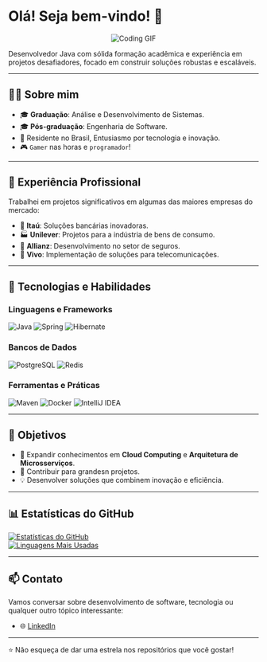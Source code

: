 # Olá! Seja bem-vindo! 👋

<div align="center">
  <img src="https://media.giphy.com/media/qgQUggAC3Pfv687qPC/giphy.gif" alt="Coding GIF">
</div>

Desenvolvedor Java com sólida formação acadêmica e experiência em projetos desafiadores, focado em construir soluções robustas e escaláveis.

---

## 🧑‍💻 Sobre mim

- 🎓 **Graduação**: Análise e Desenvolvimento de Sistemas.  
- 🎓 **Pós-graduação**: Engenharia de Software.  
- 📍 Residente no Brasil, Entusiasmo por tecnologia e inovação.  
- 🎮 `Gamer` nas horas e `programador`! 

---

## 💼 Experiência Profissional

Trabalhei em projetos significativos em algumas das maiores empresas do mercado:

- 🏦 **Itaú**: Soluções bancárias inovadoras.  
- 🏭 **Unilever**: Projetos para a indústria de bens de consumo.  
- 🏢 **Allianz**: Desenvolvimento no setor de seguros.  
- 📱 **Vivo**: Implementação de soluções para telecomunicações.  

---

## 🚀 Tecnologias e Habilidades

### Linguagens e Frameworks
![Java](https://img.shields.io/badge/Java-ED8B00?style=for-the-badge&logo=java&logoColor=white)
![Spring](https://img.shields.io/badge/Spring-6DB33F?style=for-the-badge&logo=spring&logoColor=white)
![Hibernate](https://img.shields.io/badge/Hibernate-59666C?style=for-the-badge&logo=hibernate&logoColor=white)

### Bancos de Dados
![PostgreSQL](https://img.shields.io/badge/PostgreSQL-316192?style=for-the-badge&logo=postgresql&logoColor=white)
![Redis](https://img.shields.io/badge/Redis-DC382D?style=for-the-badge&logo=redis&logoColor=white)

### Ferramentas e Práticas
![Maven](https://img.shields.io/badge/Maven-C71A36?style=for-the-badge&logo=apache-maven&logoColor=white)
![Docker](https://img.shields.io/badge/Docker-2496ED?style=for-the-badge&logo=docker&logoColor=white)
![IntelliJ IDEA](https://img.shields.io/badge/IntelliJ-000000?style=for-the-badge&logo=intellij-idea&logoColor=white)

---

## 🎯 Objetivos

- 🧠 Expandir conhecimentos em **Cloud Computing** e **Arquitetura de Microsserviços**.  
- 🌟 Contribuir para grandesn projetos.  
- 💡 Desenvolver soluções que combinem inovação e eficiência.

---

## 📊 Estatísticas do GitHub

[![Estatísticas do GitHub](https://github-readme-stats.vercel.app/api?username=M4rcioOliveira&show_icons=true&theme=dark)](https://github.com/M4rcioOliveira)  
[![Linguagens Mais Usadas](https://github-readme-stats.vercel.app/api/top-langs/?username=M4rcioOliveira&layout=compact&theme=dark)](https://github.com/M4rcioOliveira)

---

## 📫 Contato

Vamos conversar sobre desenvolvimento de software, tecnologia ou qualquer outro tópico interessante:

- 🌐 [LinkedIn](https://www.linkedin.com/in/marcioco)  

---

⭐ Não esqueça de dar uma estrela nos repositórios que você gostar!  
